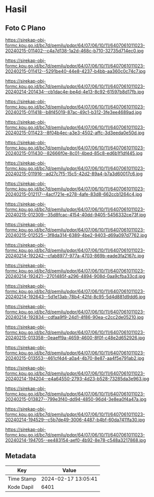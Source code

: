# Hasil

## Foto C Plano

https://sirekap-obj-formc.kpu.go.id/bc7d/pemilu/pdpr/64/07/06/10/11/6407061011023-20240215-011402--c4a7d138-1a2d-468c-b710-32735d714ec0.jpg

https://sirekap-obj-formc.kpu.go.id/bc7d/pemilu/pdpr/64/07/06/10/11/6407061011023-20240215-011412--5291be40-44e8-4237-b4bb-aa360c0c74c7.jpg

https://sirekap-obj-formc.kpu.go.id/bc7d/pemilu/pdpr/64/07/06/10/11/6407061011023-20240214-201434--cb1dac4e-be4d-4e13-8c92-61597b8d17fb.jpg

https://sirekap-obj-formc.kpu.go.id/bc7d/pemilu/pdpr/64/07/06/10/11/6407061011023-20240215-011418--b8f45019-87ac-49c1-b312-3fe3ee4689ad.jpg

https://sirekap-obj-formc.kpu.go.id/bc7d/pemilu/pdpr/64/07/06/10/11/6407061011023-20240215-011423--8f04b4ec-a3e3-4502-affc-3d3eeda0e50d.jpg

https://sirekap-obj-formc.kpu.go.id/bc7d/pemilu/pdpr/64/07/06/10/11/6407061011023-20240215-011430--82666f0e-8c01-4bed-85c8-ed6b1f1df445.jpg

https://sirekap-obj-formc.kpu.go.id/bc7d/pemilu/pdpr/64/07/06/10/11/6407061011023-20240215-011916--ad27c7f5-15c5-42d2-89a4-b7a3d60017c6.jpg

https://sirekap-obj-formc.kpu.go.id/bc7d/pemilu/pdpr/64/07/06/10/11/6407061011023-20240215-012117--4acf721e-e278-4afe-83d8-662ccb1264c4.jpg

https://sirekap-obj-formc.kpu.go.id/bc7d/pemilu/pdpr/64/07/06/10/11/6407061011023-20240215-012309--35d8fcac-4154-40dd-9405-5456332ce73f.jpg

https://sirekap-obj-formc.kpu.go.id/bc7d/pemilu/pdpr/64/07/06/10/11/6407061011023-20240215-012525--3f8da314-6389-4be2-9403-d69a097d7762.jpg

https://sirekap-obj-formc.kpu.go.id/bc7d/pemilu/pdpr/64/07/06/10/11/6407061011023-20240214-192242--cfab8977-977a-4703-869b-eade3fa2167c.jpg

https://sirekap-obj-formc.kpu.go.id/bc7d/pemilu/pdpr/64/07/06/10/11/6407061011023-20240214-192421--2701485f-a296-4894-908d-0aa9cfba33cd.jpg

https://sirekap-obj-formc.kpu.go.id/bc7d/pemilu/pdpr/64/07/06/10/11/6407061011023-20240214-192643--5d1e13ab-78b4-42fd-8c95-5d4d881d9dd6.jpg

https://sirekap-obj-formc.kpu.go.id/bc7d/pemilu/pdpr/64/07/06/10/11/6407061011023-20240214-192834--cdfaa9f9-24d1-4f86-90ea-c2cc2de05210.jpg

https://sirekap-obj-formc.kpu.go.id/bc7d/pemilu/pdpr/64/07/06/10/11/6407061011023-20240215-013358--0eaeff9a-4659-4600-8f0f-c48e2d652926.jpg

https://sirekap-obj-formc.kpu.go.id/bc7d/pemilu/pdpr/64/07/06/10/11/6407061011023-20240215-013553--461cf4d4-a0a4-4b70-8e87-aa4f5e791ab2.jpg

https://sirekap-obj-formc.kpu.go.id/bc7d/pemilu/pdpr/64/07/06/10/11/6407061011023-20240214-194204--e4a64550-2793-4d23-b528-73285da3e963.jpg

https://sirekap-obj-formc.kpu.go.id/bc7d/pemilu/pdpr/64/07/06/10/11/6407061011023-20240215-013827--799e3f40-dd94-4850-96d4-3e8ea0f4a47a.jpg

https://sirekap-obj-formc.kpu.go.id/bc7d/pemilu/pdpr/64/07/06/10/11/6407061011023-20240214-194529--c5b7de49-3006-4487-b4bf-60da7411fa30.jpg

https://sirekap-obj-formc.kpu.go.id/bc7d/pemilu/pdpr/64/07/06/10/11/6407061011023-20240214-194705--ee483154-aef0-4b92-8e78-c548a3217868.jpg


## Metadata

| Key        | Value               |
| ---------- | ------------------- |
| Time Stamp | 2024-02-17 13:05:41 |
| Kode Dapil | 6401                |



